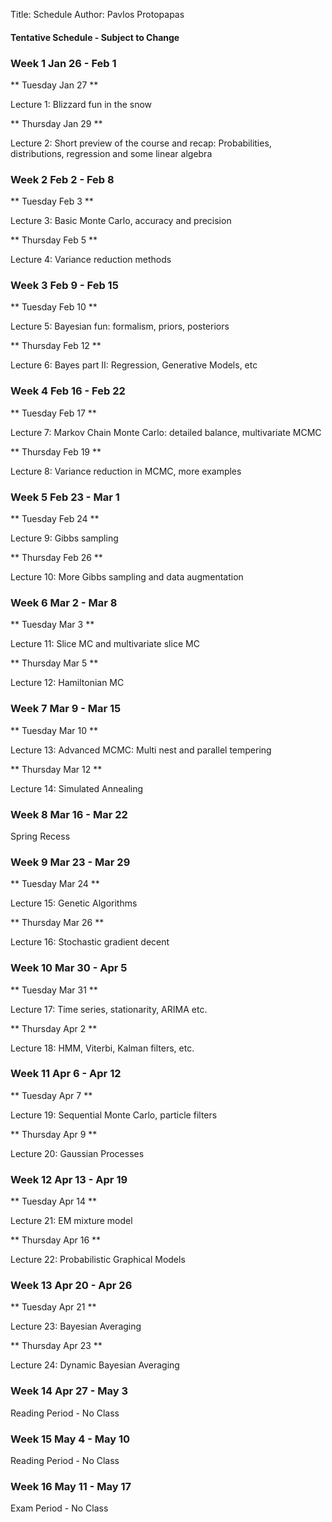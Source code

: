 Title: Schedule
Author: Pavlos Protopapas

#### Tentative Schedule - Subject to Change

### Week 1 Jan 26 - Feb 1

** Tuesday Jan 27 **

Lecture 1: Blizzard fun in the snow

** Thursday Jan 29 **

Lecture 2: Short preview of the course and recap: Probabilities, distributions, regression and some linear algebra

### Week 2 Feb 2 - Feb 8

** Tuesday Feb 3 **

Lecture 3: Basic Monte Carlo, accuracy and precision

** Thursday Feb 5 **

Lecture 4: Variance reduction methods

### Week 3 Feb 9 - Feb 15

** Tuesday Feb 10 **

Lecture 5: Bayesian fun: formalism, priors, posteriors

** Thursday Feb 12 **

Lecture 6: Bayes part II: Regression, Generative Models, etc

### Week 4 Feb 16 - Feb 22

** Tuesday Feb 17 **

Lecture 7: Markov Chain Monte Carlo: detailed balance, multivariate MCMC

** Thursday Feb 19 **

Lecture 8: Variance reduction in MCMC, more examples

### Week 5 Feb 23 - Mar 1

** Tuesday Feb 24 **

Lecture 9: Gibbs sampling

** Thursday Feb 26 **

Lecture 10: More Gibbs sampling and data augmentation

### Week 6 Mar 2 - Mar 8

** Tuesday Mar 3 **

Lecture 11: Slice MC and multivariate slice MC

** Thursday Mar 5 **

Lecture 12: Hamiltonian MC

### Week 7 Mar 9 - Mar 15

** Tuesday Mar 10 **

Lecture 13: Advanced MCMC: Multi nest and parallel tempering

** Thursday Mar 12 **

Lecture 14: Simulated Annealing

### Week 8 Mar 16 - Mar 22

Spring Recess

### Week 9 Mar 23 - Mar 29

** Tuesday Mar 24 **

Lecture 15: Genetic Algorithms

** Thursday Mar 26 **

Lecture 16: Stochastic gradient decent

### Week 10 Mar 30 - Apr 5

** Tuesday Mar 31 **

Lecture 17: Time series, stationarity, ARIMA etc.

** Thursday Apr 2 **

Lecture 18: HMM, Viterbi, Kalman filters, etc. 

### Week 11 Apr 6 - Apr 12

** Tuesday Apr 7 **

Lecture 19: Sequential Monte Carlo, particle filters

** Thursday Apr 9 **

Lecture 20: Gaussian Processes

### Week 12 Apr 13 - Apr 19

** Tuesday Apr 14 **

Lecture 21: EM mixture model

** Thursday Apr 16 **

Lecture 22: Probabilistic Graphical Models

### Week 13 Apr 20 - Apr 26

** Tuesday Apr 21 **

Lecture 23: Bayesian Averaging

** Thursday Apr 23 **

Lecture 24: Dynamic Bayesian Averaging

### Week 14 Apr 27 - May 3

Reading Period - No Class

### Week 15 May 4 - May 10

Reading Period - No Class

### Week 16 May 11 - May 17

Exam Period - No Class
